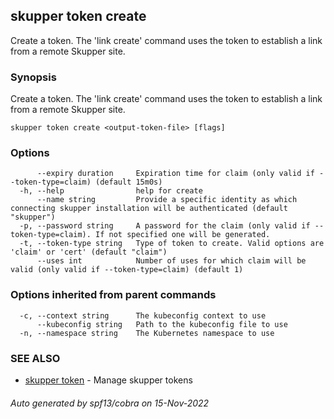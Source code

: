 ## skupper token create

Create a token.  The 'link create' command uses the token to establish a link from a remote Skupper site.

### Synopsis

Create a token.  The 'link create' command uses the token to establish a link from a remote Skupper site.

```
skupper token create <output-token-file> [flags]
```

### Options

```
      --expiry duration     Expiration time for claim (only valid if --token-type=claim) (default 15m0s)
  -h, --help                help for create
      --name string         Provide a specific identity as which connecting skupper installation will be authenticated (default "skupper")
  -p, --password string     A password for the claim (only valid if --token-type=claim). If not specified one will be generated.
  -t, --token-type string   Type of token to create. Valid options are 'claim' or 'cert' (default "claim")
      --uses int            Number of uses for which claim will be valid (only valid if --token-type=claim) (default 1)
```

### Options inherited from parent commands

```
  -c, --context string      The kubeconfig context to use
      --kubeconfig string   Path to the kubeconfig file to use
  -n, --namespace string    The Kubernetes namespace to use
```

### SEE ALSO

* [skupper token](skupper_token.md)	 - Manage skupper tokens

###### Auto generated by spf13/cobra on 15-Nov-2022
